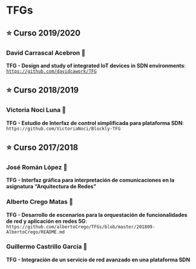 # TFGs

## :star: Curso 2019/2020
### David Carrascal Acebron :thought_balloon:
**TFG - Design and study of integrated IoT devices in SDN environments**:
[`https://github.com/davidcawork/TFG`](https://github.com/davidcawork/TFG)

## :star: Curso 2018/2019
### Victoria Noci Luna :thought_balloon:
**TFG - Estudio de Interfaz de control simplificada para plataforma SDN**: 
`https://github.com/VictoriaNoci/Blockly-TFG`

## :star: Curso 2017/2018
### José Román López :thought_balloon:
**TFG - Interfaz gráfica para interpretación de comunicaciones en la asignatura “Arquitectura de Redes”**

### Alberto Crego Matas :thought_balloon:
**TFG - Desarrollo de escenarios para la orquestación de funcionalidades de red y aplicación en redes 5G**: 
`https://github.com/albertoCrego/TFGs/blob/master/201809-AlbertoCrego/README.md`

### Guillermo Castrillo García :thought_balloon:
**TFG - Integración de un servicio de red avanzado en una plataforma SDN**

